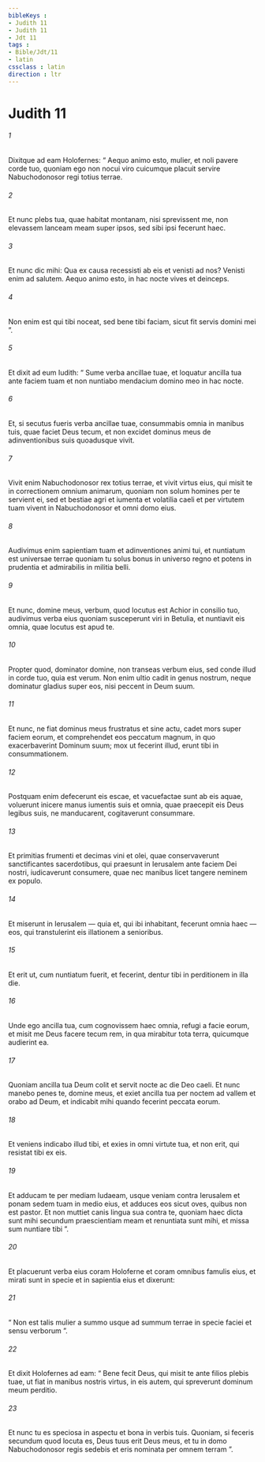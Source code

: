 ```yaml
---
bibleKeys : 
- Judith 11
- Judith 11
- Jdt 11
tags : 
- Bible/Jdt/11
- latin
cssclass : latin
direction : ltr
---
```


# Judith 11

###### 1
Dixitque ad eam Holofernes: “ Aequo animo esto, mulier, et noli pavere corde tuo, quoniam ego non nocui viro cuicumque placuit servire Nabuchodonosor regi totius terrae. 
###### 2
Et nunc plebs tua, quae habitat montanam, nisi sprevissent me, non elevassem lanceam meam super ipsos, sed sibi ipsi fecerunt haec. 
###### 3
Et nunc dic mihi: Qua ex causa recessisti ab eis et venisti ad nos? Venisti enim ad salutem. Aequo animo esto, in hac nocte vives et deinceps. 
###### 4
Non enim est qui tibi noceat, sed bene tibi faciam, sicut fit servis domini mei ”.
###### 5
Et dixit ad eum Iudith: “ Sume verba ancillae tuae, et loquatur ancilla tua ante faciem tuam et non nuntiabo mendacium domino meo in hac nocte. 
###### 6
Et, si secutus fueris verba ancillae tuae, consummabis omnia in manibus tuis, quae faciet Deus tecum, et non excidet dominus meus de adinventionibus suis quoadusque vivit. 
###### 7
Vivit enim Nabuchodonosor rex totius terrae, et vivit virtus eius, qui misit te in correctionem omnium animarum, quoniam non solum homines per te servient ei, sed et bestiae agri et iumenta et volatilia caeli et per virtutem tuam vivent in Nabuchodonosor et omni domo eius.
###### 8
Audivimus enim sapientiam tuam et adinventiones animi tui, et nuntiatum est universae terrae quoniam tu solus bonus in universo regno et potens in prudentia et admirabilis in militia belli. 
###### 9
Et nunc, domine meus, verbum, quod locutus est Achior in consilio tuo, audivimus verba eius quoniam susceperunt viri in Betulia, et nuntiavit eis omnia, quae locutus est apud te. 
###### 10
Propter quod, dominator domine, non transeas verbum eius, sed conde illud in corde tuo, quia est verum. Non enim ultio cadit in genus nostrum, neque dominatur gladius super eos, nisi peccent in Deum suum. 
###### 11
Et nunc, ne fiat dominus meus frustratus et sine actu, cadet mors super faciem eorum, et comprehendet eos peccatum magnum, in quo exacerbaverint Dominum suum; mox ut fecerint illud, erunt tibi in consummationem. 
###### 12
Postquam enim defecerunt eis escae, et vacuefactae sunt ab eis aquae, voluerunt inicere manus iumentis suis et omnia, quae praecepit eis Deus legibus suis, ne manducarent, cogitaverunt consummare. 
###### 13
Et primitias frumenti et decimas vini et olei, quae conservaverunt sanctificantes sacerdotibus, qui praesunt in Ierusalem ante faciem Dei nostri, iudicaverunt consumere, quae nec manibus licet tangere neminem ex populo. 
###### 14
Et miserunt in Ierusalem — quia et, qui ibi inhabitant, fecerunt omnia haec — eos, qui transtulerint eis illationem a senioribus. 
###### 15
Et erit ut, cum nuntiatum fuerit, et fecerint, dentur tibi in perditionem in illa die.
###### 16
Unde ego ancilla tua, cum cognovissem haec omnia, refugi a facie eorum, et misit me Deus facere tecum rem, in qua mirabitur tota terra, quicumque audierint ea. 
###### 17
Quoniam ancilla tua Deum colit et servit nocte ac die Deo caeli. Et nunc manebo penes te, domine meus, et exiet ancilla tua per noctem ad vallem et orabo ad Deum, et indicabit mihi quando fecerint peccata eorum. 
###### 18
Et veniens indicabo illud tibi, et exies in omni virtute tua, et non erit, qui resistat tibi ex eis. 
###### 19
Et adducam te per mediam Iudaeam, usque veniam contra Ierusalem et ponam sedem tuam in medio eius, et adduces eos sicut oves, quibus non est pastor. Et non muttiet canis lingua sua contra te, quoniam haec dicta sunt mihi secundum praescientiam meam et renuntiata sunt mihi, et missa sum nuntiare tibi ”.
###### 20
Et placuerunt verba eius coram Holoferne et coram omnibus famulis eius, et mirati sunt in specie et in sapientia eius et dixerunt: 
###### 21
“ Non est talis mulier a summo usque ad summum terrae in specie faciei et sensu verborum ”. 
###### 22
Et dixit Holofernes ad eam: “ Bene fecit Deus, qui misit te ante filios plebis tuae, ut fiat in manibus nostris virtus, in eis autem, qui spreverunt dominum meum perditio. 
###### 23
Et nunc tu es speciosa in aspectu et bona in verbis tuis. Quoniam, si feceris secundum quod locuta es, Deus tuus erit Deus meus, et tu in domo Nabuchodonosor regis sedebis et eris nominata per omnem terram ”.
